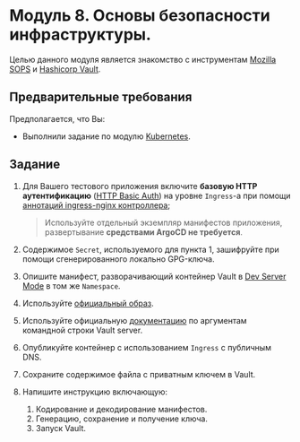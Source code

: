 # Модуль 8. Основы безопасности инфраструктуры.

Целью данного модуля является знакомство с инструментам [Mozilla SOPS](https://github.com/mozilla/sops) и [Hashicorp Vault](https://developer.hashicorp.com/vault/docs/what-is-vault).

## Предварительные требования

Предполагается, что Вы: 
- Выполнили задание по модулю [Kubernetes](https://github.com/digital-academy-devops/k8s-module).

## Задание

1. Для Вашего тестового приложения включите **базовую HTTP аутентификацию** ([HTTP Basic Auth](https://developer.mozilla.org/ru/docs/Web/HTTP/Authentication#%D0%B1%D0%B0%D0%B7%D0%BE%D0%B2%D0%B0%D1%8F_basic_%D1%81%D1%85%D0%B5%D0%BC%D0%B0_%D0%B0%D1%83%D1%82%D0%B5%D0%BD%D1%82%D0%B8%D1%84%D0%B8%D0%BA%D0%B0%D1%86%D0%B8%D0%B8)) на уровне `Ingress`-а при помощи [аннотаций ingress-nginx контроллера](https://kubernetes.github.io/ingress-nginx/examples/auth/basic/);

    > Используйте отдельный экземпляр манифестов приложения, развертывание **средствами ArgoCD не требуется**.

1. Содержимое `Secret`, используемого для пункта 1, зашифруйте при помощи сгенерированного локально GPG-ключа.
1. Опишите манифест, разворачивающий контейнер Vault в [Dev Server Mode](https://developer.hashicorp.com/vault/docs/concepts/dev-server) в том же `Namespace`.
  1. Используйте [официальный образ](https://hub.docker.com/_/vault).
  1. Используйте официальную [документацию](https://developer.hashicorp.com/vault/docs/commands/server) по аргументам командной строки Vault server.
  1. Опубликуйте контейнер с использованием `Ingress` с публичным DNS.
1. Сохраните содержимое файла с приватным ключем в Vault.
1. Напишите инструкцию включающую:
    1. Кодирование и декодирование манифестов.
    1. Генерацию, сохранение и получение ключа.
    1. Запуск Vault.
  
  





  
 
